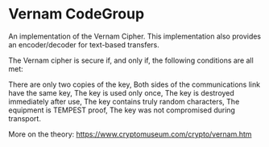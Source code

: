 # Vernam CodeGroup

An implementation of the Vernam Cipher.  This implementation also provides an encoder/decoder for text-based transfers.

The Vernam cipher is secure if, and only if, the following conditions are all met:

There are only two copies of the key,
Both sides of the communications link have the same key,
The key is used only once,
The key is destroyed immediately after use,
The key contains truly random characters,
The equipment is TEMPEST proof,
The key was not compromised during transport.

More on the theory:
https://www.cryptomuseum.com/crypto/vernam.htm
